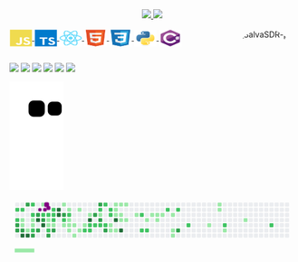 <div align="center">
  <a href="https://github.com/salvasdr">
  <img height="180em" src="https://github-readme-stats.vercel.app/api?username=salvasdr&show_icons=true&theme=dracula&include_all_commits=true&count_private=true"/>
  <img height="180em" src="https://github-readme-stats.vercel.app/api/top-langs/?username=salvasdr&layout=compact&langs_count=7&theme=dracula"/>
</div>
<div style="display: inline_block"><br>
  <img align="center" alt="SalvaSDR-Js" height="30" width="40" src="https://raw.githubusercontent.com/devicons/devicon/master/icons/javascript/javascript-plain.svg">
  <img align="center" alt="SalvaSDR-Ts" height="30" width="40" src="https://raw.githubusercontent.com/devicons/devicon/master/icons/typescript/typescript-plain.svg">
  <img align="center" alt="SalvaSDR-React" height="30" width="40" src="https://raw.githubusercontent.com/devicons/devicon/master/icons/react/react-original.svg">
  <img align="center" alt="SalvaSDR-HTML" height="30" width="40" src="https://raw.githubusercontent.com/devicons/devicon/master/icons/html5/html5-original.svg">
  <img align="center" alt="SalvaSDR-CSS" height="30" width="40" src="https://raw.githubusercontent.com/devicons/devicon/master/icons/css3/css3-original.svg">
  <img align="center" alt="SalvaSDR-Python" height="30" width="40" src="https://raw.githubusercontent.com/devicons/devicon/master/icons/python/python-original.svg">
  <img align="center" alt="SalvaSDR-Csharp" height="30" width="40" src="https://raw.githubusercontent.com/devicons/devicon/master/icons/csharp/csharp-original.svg">
  <img align="right" alt="SalvaSDR-pic" height="150" style="border-radius:50px;" src="https://cdn.discordapp.com/avatars/208584893054189571/4c2cbc3c41b069d21aaf24239a11df6a.webp">
</div>
  
  ##
 
<div> 
  <a href="https://www.youtube.com/channel/UC-EenL5dbC9ig2CT2FI-n5g" target="_blank"><img src="https://img.shields.io/badge/YouTube-FF0000?style=for-the-badge&logo=youtube&logoColor=white" target="_blank"></a>
  <a href="https://instagram.com/salvasdr" target="_blank"><img src="https://img.shields.io/badge/-Instagram-%23E4405F?style=for-the-badge&logo=instagram&logoColor=white" target="_blank"></a>
 	<a href="https://www.twitch.tv/salvasdr" target="_blank"><img src="https://img.shields.io/badge/Twitch-9146FF?style=for-the-badge&logo=twitch&logoColor=white" target="_blank"></a>
 <a href="https://discord.gg/wagxzStdcR" target="_blank"><img src="https://img.shields.io/badge/Discord-7289DA?style=for-the-badge&logo=discord&logoColor=white" target="_blank"></a> 
  <a href = "mailto:salvasdr98@gmail.com"><img src="https://img.shields.io/badge/-Gmail-%23333?style=for-the-badge&logo=gmail&logoColor=white" target="_blank"></a>
  <a href="https://www.linkedin.com/" target="_blank"><img src="https://img.shields.io/badge/-LinkedIn-%230077B5?style=for-the-badge&logo=linkedin&logoColor=white" target="_blank"></a> 
 
  ![Snake animation](https://github.com/rafaballerini/rafaballerini/blob/output/github-contribution-grid-snake.svg)
  <svg viewBox="-16 -32 880 192" width="880" height="192" xmlns="http://www.w3.org/2000/svg"><desc>Generated with https://github.com/Platane/snk</desc><style>@keyframes c0{58.08%{fill:var(--c2)}58.1%,to{fill:var(--ce)}}@keyframes c1{.96%{fill:var(--c1)}.98%,to{fill:var(--ce)}}@keyframes c2{58.47%{fill:var(--c2)}58.49%,to{fill:var(--ce)}}@keyframes c3{85.57%{fill:var(--c3)}85.59%,to{fill:var(--ce)}}@keyframes c4{85.76%{fill:var(--c3)}85.78%,to{fill:var(--ce)}}@keyframes c5{57.88%{fill:var(--c2)}57.9%,to{fill:var(--ce)}}@keyframes c6{1.16%{fill:var(--c1)}1.18%,to{fill:var(--ce)}}@keyframes c7{33.71%{fill:var(--c1)}33.73%,to{fill:var(--ce)}}@keyframes c8{33.52%{fill:var(--c1)}33.54%,to{fill:var(--ce)}}@keyframes c9{85.95%{fill:var(--c3)}85.97%,to{fill:var(--ce)}}@keyframes ca{97.46%{fill:var(--c4)}97.48%,to{fill:var(--ce)}}@keyframes cb{84.4%{fill:var(--c3)}84.42%,to{fill:var(--ce)}}@keyframes cc{1.55%{fill:var(--c1)}1.57%,to{fill:var(--ce)}}@keyframes cd{1.35%{fill:var(--c1)}1.37%,to{fill:var(--ce)}}@keyframes ce{42.87%{fill:var(--c1)}42.89%,to{fill:var(--ce)}}@keyframes cf{97.26%{fill:var(--c4)}97.28%,to{fill:var(--ce)}}@keyframes cg{56.91%{fill:var(--c2)}56.93%,to{fill:var(--ce)}}@keyframes ch{1.74%{fill:var(--c1)}1.76%,to{fill:var(--ce)}}@keyframes ci{57.3%{fill:var(--c2)}57.32%,to{fill:var(--ce)}}@keyframes cj{32.93%{fill:var(--c1)}32.95%,to{fill:var(--ce)}}@keyframes ck{33.13%{fill:var(--c1)}33.15%,to{fill:var(--ce)}}@keyframes cl{43.07%{fill:var(--c2)}43.09%,to{fill:var(--ce)}}@keyframes cm{86.93%{fill:var(--c3)}86.95%,to{fill:var(--ce)}}@keyframes cn{1.94%{fill:var(--c1)}1.96%,to{fill:var(--ce)}}@keyframes co{83.62%{fill:var(--c3)}83.64%,to{fill:var(--ce)}}@keyframes cp{89.27%{fill:var(--c4)}89.29%,to{fill:var(--ce)}}@keyframes cq{86.54%{fill:var(--c3)}86.56%,to{fill:var(--ce)}}@keyframes cr{2.72%{fill:var(--c1)}2.74%,to{fill:var(--ce)}}@keyframes cs{2.13%{fill:var(--c1)}2.15%,to{fill:var(--ce)}}@keyframes ct{56.13%{fill:var(--c2)}56.15%,to{fill:var(--ce)}}@keyframes cu{83.23%{fill:var(--c3)}83.25%,to{fill:var(--ce)}}@keyframes cv{88.88%{fill:var(--c4)}88.9%,to{fill:var(--ce)}}@keyframes cw{2.33%{fill:var(--c1)}2.35%,to{fill:var(--ce)}}@keyframes cx{55.94%{fill:var(--c2)}55.96%,to{fill:var(--ce)}}@keyframes cy{38.2%{fill:var(--c1)}38.22%,to{fill:var(--ce)}}@keyframes cz{38%{fill:var(--c1)}38.02%,to{fill:var(--ce)}}@keyframes c10{60.81%{fill:var(--c2)}60.83%,to{fill:var(--ce)}}@keyframes c11{88.29%{fill:var(--c3)}88.31%,to{fill:var(--ce)}}@keyframes c12{55.55%{fill:var(--c2)}55.57%,to{fill:var(--ce)}}@keyframes c13{55.35%{fill:var(--c2)}55.37%,to{fill:var(--ce)}}@keyframes c14{38.39%{fill:var(--c2)}38.41%,to{fill:var(--ce)}}@keyframes c15{37.81%{fill:var(--c1)}37.83%,to{fill:var(--ce)}}@keyframes c16{87.9%{fill:var(--c3)}87.92%,to{fill:var(--ce)}}@keyframes c17{90.44%{fill:var(--c4)}90.46%,to{fill:var(--ce)}}@keyframes c18{90.24%{fill:var(--c4)}90.26%,to{fill:var(--ce)}}@keyframes c19{3.89%{fill:var(--c1)}3.91%,to{fill:var(--ce)}}@keyframes c1a{82.25%{fill:var(--c3)}82.27%,to{fill:var(--ce)}}@keyframes c1b{54.77%{fill:var(--c2)}54.79%,to{fill:var(--ce)}}@keyframes c1c{8.18%{fill:var(--c1)}8.2%,to{fill:var(--ce)}}@keyframes c1d{4.28%{fill:var(--c1)}4.3%,to{fill:var(--ce)}}@keyframes c1e{54.38%{fill:var(--c2)}54.4%,to{fill:var(--ce)}}@keyframes c1f{6.62%{fill:var(--c1)}6.64%,to{fill:var(--ce)}}@keyframes c1g{6.42%{fill:var(--c1)}6.44%,to{fill:var(--ce)}}@keyframes c1h{7.79%{fill:var(--c1)}7.81%,to{fill:var(--ce)}}@keyframes c1i{6.23%{fill:var(--c1)}6.25%,to{fill:var(--ce)}}@keyframes c1j{8.96%{fill:var(--c1)}8.98%,to{fill:var(--ce)}}@keyframes c1k{4.67%{fill:var(--c1)}4.69%,to{fill:var(--ce)}}@keyframes c1l{7.4%{fill:var(--c1)}7.42%,to{fill:var(--ce)}}@keyframes c1m{5.84%{fill:var(--c1)}5.86%,to{fill:var(--ce)}}@keyframes c1n{53.21%{fill:var(--c2)}53.23%,to{fill:var(--ce)}}@keyframes c1o{5.25%{fill:var(--c1)}5.27%,to{fill:var(--ce)}}@keyframes c1p{92%{fill:var(--c4)}92.02%,to{fill:var(--ce)}}@keyframes c1q{52.82%{fill:var(--c2)}52.84%,to{fill:var(--ce)}}@keyframes c1r{53.01%{fill:var(--c2)}53.03%,to{fill:var(--ce)}}@keyframes c1s{79.91%{fill:var(--c3)}79.93%,to{fill:var(--ce)}}@keyframes c1t{52.62%{fill:var(--c2)}52.64%,to{fill:var(--ce)}}@keyframes c1u{80.5%{fill:var(--c3)}80.52%,to{fill:var(--ce)}}@keyframes c1v{49.89%{fill:var(--c2)}49.91%,to{fill:var(--ce)}}@keyframes c1w{49.7%{fill:var(--c1)}49.72%,to{fill:var(--ce)}}@keyframes c1x{79.52%{fill:var(--c3)}79.54%,to{fill:var(--ce)}}@keyframes c1y{52.43%{fill:var(--c2)}52.45%,to{fill:var(--ce)}}@keyframes c1z{51.06%{fill:var(--c2)}51.08%,to{fill:var(--ce)}}@keyframes c20{52.23%{fill:var(--c2)}52.25%,to{fill:var(--ce)}}@keyframes c21{78.94%{fill:var(--c3)}78.96%,to{fill:var(--ce)}}@keyframes c22{50.28%{fill:var(--c2)}50.3%,to{fill:var(--ce)}}@keyframes c23{50.48%{fill:var(--c2)}50.5%,to{fill:var(--ce)}}@keyframes c24{11.1%{fill:var(--c1)}11.12%,to{fill:var(--ce)}}@keyframes c25{10.52%{fill:var(--c1)}10.54%,to{fill:var(--ce)}}@keyframes c26{13.25%{fill:var(--c1)}13.27%,to{fill:var(--ce)}}@keyframes c27{13.05%{fill:var(--c1)}13.07%,to{fill:var(--ce)}}@keyframes c28{12.86%{fill:var(--c1)}12.88%,to{fill:var(--ce)}}@keyframes c29{92.97%{fill:var(--c4)}92.99%,to{fill:var(--ce)}}@keyframes c2a{10.71%{fill:var(--c1)}10.73%,to{fill:var(--ce)}}@keyframes c2b{13.44%{fill:var(--c1)}13.46%,to{fill:var(--ce)}}@keyframes c2c{12.66%{fill:var(--c1)}12.68%,to{fill:var(--ce)}}@keyframes c2d{12.08%{fill:var(--c1)}12.1%,to{fill:var(--ce)}}@keyframes c2e{93.56%{fill:var(--c4)}93.58%,to{fill:var(--ce)}}@keyframes c2f{13.64%{fill:var(--c1)}13.66%,to{fill:var(--ce)}}@keyframes c2g{12.27%{fill:var(--c1)}12.29%,to{fill:var(--ce)}}@keyframes c2h{14.41%{fill:var(--c1)}14.43%,to{fill:var(--ce)}}@keyframes c2i{66.46%{fill:var(--c2)}66.48%,to{fill:var(--ce)}}@keyframes c2j{65.49%{fill:var(--c2)}65.51%,to{fill:var(--ce)}}@keyframes c2k{15%{fill:var(--c1)}15.02%,to{fill:var(--ce)}}@keyframes c2l{65.68%{fill:var(--c2)}65.7%,to{fill:var(--ce)}}@keyframes c2m{18.51%{fill:var(--c1)}18.53%,to{fill:var(--ce)}}@keyframes c2n{15.58%{fill:var(--c1)}15.6%,to{fill:var(--ce)}}@keyframes c2o{15.39%{fill:var(--c1)}15.41%,to{fill:var(--ce)}}@keyframes c2p{15.78%{fill:var(--c1)}15.8%,to{fill:var(--ce)}}@keyframes c2q{67.63%{fill:var(--c2)}67.65%,to{fill:var(--ce)}}@keyframes c2r{16.17%{fill:var(--c1)}16.19%,to{fill:var(--ce)}}@keyframes c2s{16.75%{fill:var(--c1)}16.77%,to{fill:var(--ce)}}@keyframes c2t{16.95%{fill:var(--c1)}16.97%,to{fill:var(--ce)}}@keyframes c2u{68.02%{fill:var(--c2)}68.04%,to{fill:var(--ce)}}@keyframes c2v{75.82%{fill:var(--c3)}75.84%,to{fill:var(--ce)}}@keyframes c2w{69%{fill:var(--c2)}69.02%,to{fill:var(--ce)}}@keyframes c2x{21.04%{fill:var(--c1)}21.06%,to{fill:var(--ce)}}@keyframes c2y{24.55%{fill:var(--c1)}24.57%,to{fill:var(--ce)}}@keyframes c2z{24.36%{fill:var(--c1)}24.38%,to{fill:var(--ce)}}@keyframes c30{70.36%{fill:var(--c2)}70.38%,to{fill:var(--ce)}}@keyframes c31{21.82%{fill:var(--c1)}21.84%,to{fill:var(--ce)}}@keyframes c32{22.99%{fill:var(--c1)}23.01%,to{fill:var(--ce)}}@keyframes c33{72.11%{fill:var(--c2)}72.13%,to{fill:var(--ce)}}@keyframes u0{.96%{transform:scale(0,1)}.98%,1.16%{transform:scale(.02,1)}1.18%,1.35%{transform:scale(.04,1)}1.37%,1.55%{transform:scale(.06,1)}1.57%,1.74%{transform:scale(.08,1)}1.76%,1.94%{transform:scale(.09,1)}1.96%,2.13%{transform:scale(.11,1)}2.15%,2.33%{transform:scale(.13,1)}2.35%,2.72%{transform:scale(.15,1)}2.74%,3.89%{transform:scale(.17,1)}3.91%,4.28%{transform:scale(.19,1)}4.3%,4.67%{transform:scale(.21,1)}4.69%,5.25%{transform:scale(.23,1)}5.27%,5.84%{transform:scale(.25,1)}5.86%,6.23%{transform:scale(.26,1)}6.25%,6.42%{transform:scale(.28,1)}6.44%,6.62%{transform:scale(.3,1)}6.64%,7.4%{transform:scale(.32,1)}7.42%,7.79%{transform:scale(.34,1)}7.81%,8.18%{transform:scale(.36,1)}8.2%,8.96%{transform:scale(.38,1)}10.52%,8.98%{transform:scale(.4,1)}10.54%,10.71%{transform:scale(.42,1)}10.73%,11.1%{transform:scale(.43,1)}11.12%,12.08%{transform:scale(.45,1)}12.1%,12.27%{transform:scale(.47,1)}12.29%,12.66%{transform:scale(.49,1)}12.68%,12.86%{transform:scale(.51,1)}12.88%,13.05%{transform:scale(.53,1)}13.07%,13.25%{transform:scale(.55,1)}13.27%,13.44%{transform:scale(.57,1)}13.46%,13.64%{transform:scale(.58,1)}13.66%,14.41%{transform:scale(.6,1)}14.43%,15%{transform:scale(.62,1)}15.02%,15.39%{transform:scale(.64,1)}15.41%,15.58%{transform:scale(.66,1)}15.6%,15.78%{transform:scale(.68,1)}15.8%,16.17%{transform:scale(.7,1)}16.19%,16.75%{transform:scale(.72,1)}16.77%,16.95%{transform:scale(.74,1)}16.97%,18.51%{transform:scale(.75,1)}18.53%,21.04%{transform:scale(.77,1)}21.06%,21.82%{transform:scale(.79,1)}21.84%,22.99%{transform:scale(.81,1)}23.01%,24.36%{transform:scale(.83,1)}24.38%,24.55%{transform:scale(.85,1)}24.57%,32.93%{transform:scale(.87,1)}32.95%,33.13%{transform:scale(.89,1)}33.15%,33.52%{transform:scale(.91,1)}33.54%,33.71%{transform:scale(.92,1)}33.73%,37.81%{transform:scale(.94,1)}37.83%,38%{transform:scale(.96,1)}38.02%,38.2%{transform:scale(.98,1)}38.22%,to{transform:scale(1,1)}}@keyframes u1{38.39%{transform:scale(0,1)}38.41%,to{transform:scale(1,1)}}@keyframes u2{42.87%{transform:scale(0,1)}42.89%,to{transform:scale(1,1)}}@keyframes u3{43.07%{transform:scale(0,1)}43.09%,to{transform:scale(1,1)}}@keyframes u4{49.7%{transform:scale(0,1)}49.72%,to{transform:scale(1,1)}}@keyframes u5{49.89%{transform:scale(0,1)}49.91%,50.28%{transform:scale(.03,1)}50.3%,50.48%{transform:scale(.07,1)}50.5%,51.06%{transform:scale(.1,1)}51.08%,52.23%{transform:scale(.13,1)}52.25%,52.43%{transform:scale(.17,1)}52.45%,52.62%{transform:scale(.2,1)}52.64%,52.82%{transform:scale(.23,1)}52.84%,53.01%{transform:scale(.27,1)}53.03%,53.21%{transform:scale(.3,1)}53.23%,54.38%{transform:scale(.33,1)}54.4%,54.77%{transform:scale(.37,1)}54.79%,55.35%{transform:scale(.4,1)}55.37%,55.55%{transform:scale(.43,1)}55.57%,55.94%{transform:scale(.47,1)}55.96%,56.13%{transform:scale(.5,1)}56.15%,56.91%{transform:scale(.53,1)}56.93%,57.3%{transform:scale(.57,1)}57.32%,57.88%{transform:scale(.6,1)}57.9%,58.08%{transform:scale(.63,1)}58.1%,58.47%{transform:scale(.67,1)}58.49%,60.81%{transform:scale(.7,1)}60.83%,65.49%{transform:scale(.73,1)}65.51%,65.68%{transform:scale(.77,1)}65.7%,66.46%{transform:scale(.8,1)}66.48%,67.63%{transform:scale(.83,1)}67.65%,68.02%{transform:scale(.87,1)}68.04%,69%{transform:scale(.9,1)}69.02%,70.36%{transform:scale(.93,1)}70.38%,72.11%{transform:scale(.97,1)}72.13%,to{transform:scale(1,1)}}@keyframes u6{75.82%{transform:scale(0,1)}75.84%,78.94%{transform:scale(.06,1)}78.96%,79.52%{transform:scale(.13,1)}79.54%,79.91%{transform:scale(.19,1)}79.93%,80.5%{transform:scale(.25,1)}80.52%,82.25%{transform:scale(.31,1)}82.27%,83.23%{transform:scale(.38,1)}83.25%,83.62%{transform:scale(.44,1)}83.64%,84.4%{transform:scale(.5,1)}84.42%,85.57%{transform:scale(.56,1)}85.59%,85.76%{transform:scale(.63,1)}85.78%,85.95%{transform:scale(.69,1)}85.97%,86.54%{transform:scale(.75,1)}86.56%,86.93%{transform:scale(.81,1)}86.95%,87.9%{transform:scale(.88,1)}87.92%,88.29%{transform:scale(.94,1)}88.31%,to{transform:scale(1,1)}}@keyframes u7{88.88%{transform:scale(0,1)}88.9%,89.27%{transform:scale(.11,1)}89.29%,90.24%{transform:scale(.22,1)}90.26%,90.44%{transform:scale(.33,1)}90.46%,92%{transform:scale(.44,1)}92.02%,92.97%{transform:scale(.56,1)}92.99%,93.56%{transform:scale(.67,1)}93.58%,97.26%{transform:scale(.78,1)}97.28%,97.46%{transform:scale(.89,1)}97.48%,to{transform:scale(1,1)}}@keyframes s0{0%,99.81%{transform:translate(0,-16px)}.19%{transform:translate(-16px,-16px)}.78%,34.31%{transform:translate(-16px,32px)}1.36%,57.5%{transform:translate(32px,32px)}1.56%,32.36%,42.11%,44.05%,57.7%{transform:translate(32px,16px)}2.34%,41.33%,55.75%,60.04%{transform:translate(96px,16px)}2.53%,41.13%{transform:translate(96px,0)}2.73%,56.53%{transform:translate(80px,0)}2.92%{transform:translate(80px,-16px)}3.7%{transform:translate(144px,-16px)}3.9%,81.87%{transform:translate(144px,0)}4.09%,40.35%{transform:translate(160px,0)}4.29%,40.16%{transform:translate(160px,16px)}5.07%,91.62%{transform:translate(224px,16px)}5.26%{transform:translate(224px,32px)}5.46%,53.8%{transform:translate(208px,32px)}5.85%{transform:translate(208px,64px)}6.43%,7.99%{transform:translate(160px,64px)}54.58%,6.63%{transform:translate(160px,48px)}7.02%{transform:translate(192px,48px)}7.41%{transform:translate(192px,80px)}7.8%{transform:translate(160px,80px)}8.19%{transform:translate(144px,64px)}8.38%{transform:translate(144px,80px)}8.77%{transform:translate(176px,80px)}8.97%{transform:translate(176px,96px)}10.33%,48.54%{transform:translate(288px,96px)}10.53%,11.31%{transform:translate(288px,80px)}10.72%,11.5%{transform:translate(304px,80px)}10.92%,11.7%{transform:translate(304px,64px)}11.11%{transform:translate(288px,64px)}11.89%{transform:translate(320px,64px)}12.09%,93.18%{transform:translate(320px,48px)}12.28%{transform:translate(336px,48px)}12.48%{transform:translate(336px,32px)}12.87%{transform:translate(304px,32px)}13.26%{transform:translate(304px,0)}14.04%{transform:translate(368px,0)}14.62%{transform:translate(368px,48px)}15.4%{transform:translate(432px,48px)}15.59%{transform:translate(432px,32px)}16.18%{transform:translate(480px,32px)}16.96%{transform:translate(480px,96px)}17.15%{transform:translate(464px,96px)}17.93%{transform:translate(464px,32px)}18.52%{transform:translate(416px,32px)}18.71%{transform:translate(416px,48px)}20.86%{transform:translate(592px,48px)}21.05%{transform:translate(592px,64px)}21.44%{transform:translate(624px,64px)}21.64%{transform:translate(624px,80px)}22.61%{transform:translate(704px,80px)}23.39%{transform:translate(704px,16px)}24.37%{transform:translate(624px,16px)}24.76%{transform:translate(624px,-16px)}31.58%{transform:translate(64px,-16px)}31.97%,44.44%{transform:translate(64px,16px)}32.75%{transform:translate(32px,48px)}32.94%,59.06%{transform:translate(48px,48px)}33.14%,43.27%{transform:translate(48px,64px)}33.53%{transform:translate(16px,64px)}33.92%,98.25%{transform:translate(16px,32px)}35.28%{transform:translate(-16px,112px)}36.84%{transform:translate(112px,112px)}37.04%,88.11%{transform:translate(112px,96px)}37.23%{transform:translate(128px,96px)}37.62%{transform:translate(128px,64px)}38.01%,88.69%{transform:translate(96px,64px)}38.21%{transform:translate(96px,48px)}38.4%,55.17%{transform:translate(112px,48px)}38.6%{transform:translate(112px,64px)}39.38%,46.78%{transform:translate(176px,64px)}39.96%{transform:translate(176px,16px)}42.88%,97.08%{transform:translate(32px,80px)}43.08%,87.13%{transform:translate(48px,80px)}43.47%{transform:translate(32px,64px)}44.64%,84.02%{transform:translate(64px,0)}46%{transform:translate(176px,0)}46.98%{transform:translate(192px,64px)}47.37%{transform:translate(192px,96px)}49.12%{transform:translate(288px,48px)}49.32%{transform:translate(272px,48px)}49.51%,50.68%{transform:translate(272px,32px)}49.71%,79.73%{transform:translate(256px,32px)}49.9%,80.31%{transform:translate(256px,16px)}50.29%,51.46%{transform:translate(288px,16px)}50.49%{transform:translate(288px,32px)}51.07%{transform:translate(272px,0)}51.27%{transform:translate(288px,0)}51.66%{transform:translate(272px,16px)}52.24%,78.75%{transform:translate(272px,64px)}52.83%{transform:translate(224px,64px)}53.02%{transform:translate(224px,80px)}53.22%{transform:translate(208px,80px)}54.39%{transform:translate(160px,32px)}55.56%{transform:translate(112px,16px)}55.95%{transform:translate(96px,32px)}56.14%,83.43%{transform:translate(80px,32px)}56.92%{transform:translate(48px,0)}57.31%,98.64%{transform:translate(48px,32px)}58.09%{transform:translate(0,16px)}58.48%{transform:translate(0,48px)}59.45%{transform:translate(48px,16px)}60.82%{transform:translate(96px,80px)}61.01%{transform:translate(80px,80px)}61.4%{transform:translate(80px,112px)}65.11%{transform:translate(384px,112px)}65.5%{transform:translate(384px,80px)}65.69%{transform:translate(400px,80px)}66.28%{transform:translate(400px,32px)}66.47%{transform:translate(384px,32px)}66.67%{transform:translate(384px,16px)}68.42%{transform:translate(528px,16px)}69.01%{transform:translate(528px,64px)}72.12%{transform:translate(784px,64px)}72.32%{transform:translate(784px,80px)}75.83%{transform:translate(496px,80px)}76.02%{transform:translate(496px,64px)}78.95%{transform:translate(272px,80px)}79.14%{transform:translate(256px,80px)}79.92%{transform:translate(240px,32px)}80.12%{transform:translate(240px,16px)}80.51%{transform:translate(256px,0)}82.46%{transform:translate(144px,48px)}83.24%,89.08%{transform:translate(80px,48px)}83.63%,89.47%{transform:translate(64px,32px)}84.8%{transform:translate(0,0)}85.77%{transform:translate(0,80px)}86.55%{transform:translate(64px,80px)}86.74%{transform:translate(64px,96px)}86.94%{transform:translate(48px,96px)}87.91%{transform:translate(112px,80px)}88.3%{transform:translate(96px,96px)}88.89%{transform:translate(80px,64px)}89.28%{transform:translate(64px,48px)}90.25%{transform:translate(128px,32px)}90.45%{transform:translate(128px,16px)}92.01%{transform:translate(224px,48px)}93.57%{transform:translate(320px,80px)}97.27%{transform:translate(32px,96px)}97.47%{transform:translate(16px,96px)}99.22%{transform:translate(48px,-16px)}}@keyframes s1{0%,99.81%{transform:translate(16px,-16px)}.39%{transform:translate(-16px,-16px)}.97%,34.5%{transform:translate(-16px,32px)}1.56%,57.7%{transform:translate(32px,32px)}1.75%,32.55%,42.3%,44.25%,57.89%{transform:translate(32px,16px)}2.53%,41.52%,55.95%,60.23%{transform:translate(96px,16px)}2.73%,41.33%{transform:translate(96px,0)}2.92%,56.73%{transform:translate(80px,0)}3.12%{transform:translate(80px,-16px)}3.9%{transform:translate(144px,-16px)}4.09%,82.07%{transform:translate(144px,0)}4.29%,40.55%{transform:translate(160px,0)}4.48%,40.35%{transform:translate(160px,16px)}5.26%,91.81%{transform:translate(224px,16px)}5.46%{transform:translate(224px,32px)}5.65%,54%{transform:translate(208px,32px)}6.04%{transform:translate(208px,64px)}6.63%,8.19%{transform:translate(160px,64px)}54.78%,6.82%{transform:translate(160px,48px)}7.21%{transform:translate(192px,48px)}7.6%{transform:translate(192px,80px)}7.99%{transform:translate(160px,80px)}8.38%{transform:translate(144px,64px)}8.58%{transform:translate(144px,80px)}8.97%{transform:translate(176px,80px)}9.16%{transform:translate(176px,96px)}10.53%,48.73%{transform:translate(288px,96px)}10.72%,11.5%{transform:translate(288px,80px)}10.92%,11.7%{transform:translate(304px,80px)}11.11%,11.89%{transform:translate(304px,64px)}11.31%{transform:translate(288px,64px)}12.09%{transform:translate(320px,64px)}12.28%,93.37%{transform:translate(320px,48px)}12.48%{transform:translate(336px,48px)}12.67%{transform:translate(336px,32px)}13.06%{transform:translate(304px,32px)}13.45%{transform:translate(304px,0)}14.23%{transform:translate(368px,0)}14.81%{transform:translate(368px,48px)}15.59%{transform:translate(432px,48px)}15.79%{transform:translate(432px,32px)}16.37%{transform:translate(480px,32px)}17.15%{transform:translate(480px,96px)}17.35%{transform:translate(464px,96px)}18.13%{transform:translate(464px,32px)}18.71%{transform:translate(416px,32px)}18.91%{transform:translate(416px,48px)}21.05%{transform:translate(592px,48px)}21.25%{transform:translate(592px,64px)}21.64%{transform:translate(624px,64px)}21.83%{transform:translate(624px,80px)}22.81%{transform:translate(704px,80px)}23.59%{transform:translate(704px,16px)}24.56%{transform:translate(624px,16px)}24.95%{transform:translate(624px,-16px)}31.77%{transform:translate(64px,-16px)}32.16%,44.64%{transform:translate(64px,16px)}32.94%{transform:translate(32px,48px)}33.14%,59.26%{transform:translate(48px,48px)}33.33%,43.47%{transform:translate(48px,64px)}33.72%{transform:translate(16px,64px)}34.11%,98.44%{transform:translate(16px,32px)}35.48%{transform:translate(-16px,112px)}37.04%{transform:translate(112px,112px)}37.23%,88.3%{transform:translate(112px,96px)}37.43%{transform:translate(128px,96px)}37.82%{transform:translate(128px,64px)}38.21%,88.89%{transform:translate(96px,64px)}38.4%{transform:translate(96px,48px)}38.6%,55.36%{transform:translate(112px,48px)}38.79%{transform:translate(112px,64px)}39.57%,46.98%{transform:translate(176px,64px)}40.16%{transform:translate(176px,16px)}43.08%,97.27%{transform:translate(32px,80px)}43.27%,87.33%{transform:translate(48px,80px)}43.66%{transform:translate(32px,64px)}44.83%,84.21%{transform:translate(64px,0)}46.2%{transform:translate(176px,0)}47.17%{transform:translate(192px,64px)}47.56%{transform:translate(192px,96px)}49.32%{transform:translate(288px,48px)}49.51%{transform:translate(272px,48px)}49.71%,50.88%{transform:translate(272px,32px)}49.9%,79.92%{transform:translate(256px,32px)}50.1%,80.51%{transform:translate(256px,16px)}50.49%,51.66%{transform:translate(288px,16px)}50.68%{transform:translate(288px,32px)}51.27%{transform:translate(272px,0)}51.46%{transform:translate(288px,0)}51.85%{transform:translate(272px,16px)}52.44%,78.95%{transform:translate(272px,64px)}53.02%{transform:translate(224px,64px)}53.22%{transform:translate(224px,80px)}53.41%{transform:translate(208px,80px)}54.58%{transform:translate(160px,32px)}55.75%{transform:translate(112px,16px)}56.14%{transform:translate(96px,32px)}56.34%,83.63%{transform:translate(80px,32px)}57.12%{transform:translate(48px,0)}57.5%,98.83%{transform:translate(48px,32px)}58.28%{transform:translate(0,16px)}58.67%{transform:translate(0,48px)}59.65%{transform:translate(48px,16px)}61.01%{transform:translate(96px,80px)}61.21%{transform:translate(80px,80px)}61.6%{transform:translate(80px,112px)}65.3%{transform:translate(384px,112px)}65.69%{transform:translate(384px,80px)}65.89%{transform:translate(400px,80px)}66.47%{transform:translate(400px,32px)}66.67%{transform:translate(384px,32px)}66.86%{transform:translate(384px,16px)}68.62%{transform:translate(528px,16px)}69.2%{transform:translate(528px,64px)}72.32%{transform:translate(784px,64px)}72.51%{transform:translate(784px,80px)}76.02%{transform:translate(496px,80px)}76.22%{transform:translate(496px,64px)}79.14%{transform:translate(272px,80px)}79.34%{transform:translate(256px,80px)}80.12%{transform:translate(240px,32px)}80.31%{transform:translate(240px,16px)}80.7%{transform:translate(256px,0)}82.65%{transform:translate(144px,48px)}83.43%,89.28%{transform:translate(80px,48px)}83.82%,89.67%{transform:translate(64px,32px)}84.99%{transform:translate(0,0)}85.96%{transform:translate(0,80px)}86.74%{transform:translate(64px,80px)}86.94%{transform:translate(64px,96px)}87.13%{transform:translate(48px,96px)}88.11%{transform:translate(112px,80px)}88.5%{transform:translate(96px,96px)}89.08%{transform:translate(80px,64px)}89.47%{transform:translate(64px,48px)}90.45%{transform:translate(128px,32px)}90.64%{transform:translate(128px,16px)}92.2%{transform:translate(224px,48px)}93.76%{transform:translate(320px,80px)}97.47%{transform:translate(32px,96px)}97.66%{transform:translate(16px,96px)}99.42%{transform:translate(48px,-16px)}}@keyframes s2{0%,99.81%{transform:translate(32px,-16px)}.58%{transform:translate(-16px,-16px)}1.17%,34.7%{transform:translate(-16px,32px)}1.75%,57.89%{transform:translate(32px,32px)}1.95%,32.75%,42.5%,44.44%,58.09%{transform:translate(32px,16px)}2.73%,41.72%,56.14%,60.43%{transform:translate(96px,16px)}2.92%,41.52%{transform:translate(96px,0)}3.12%,56.92%{transform:translate(80px,0)}3.31%{transform:translate(80px,-16px)}4.09%{transform:translate(144px,-16px)}4.29%,82.26%{transform:translate(144px,0)}4.48%,40.74%{transform:translate(160px,0)}4.68%,40.55%{transform:translate(160px,16px)}5.46%,92.01%{transform:translate(224px,16px)}5.65%{transform:translate(224px,32px)}5.85%,54.19%{transform:translate(208px,32px)}6.24%{transform:translate(208px,64px)}6.82%,8.38%{transform:translate(160px,64px)}54.97%,7.02%{transform:translate(160px,48px)}7.41%{transform:translate(192px,48px)}7.8%{transform:translate(192px,80px)}8.19%{transform:translate(160px,80px)}8.58%{transform:translate(144px,64px)}8.77%{transform:translate(144px,80px)}9.16%{transform:translate(176px,80px)}9.36%{transform:translate(176px,96px)}10.72%,48.93%{transform:translate(288px,96px)}10.92%,11.7%{transform:translate(288px,80px)}11.11%,11.89%{transform:translate(304px,80px)}11.31%,12.09%{transform:translate(304px,64px)}11.5%{transform:translate(288px,64px)}12.28%{transform:translate(320px,64px)}12.48%,93.57%{transform:translate(320px,48px)}12.67%{transform:translate(336px,48px)}12.87%{transform:translate(336px,32px)}13.26%{transform:translate(304px,32px)}13.65%{transform:translate(304px,0)}14.42%{transform:translate(368px,0)}15.01%{transform:translate(368px,48px)}15.79%{transform:translate(432px,48px)}15.98%{transform:translate(432px,32px)}16.57%{transform:translate(480px,32px)}17.35%{transform:translate(480px,96px)}17.54%{transform:translate(464px,96px)}18.32%{transform:translate(464px,32px)}18.91%{transform:translate(416px,32px)}19.1%{transform:translate(416px,48px)}21.25%{transform:translate(592px,48px)}21.44%{transform:translate(592px,64px)}21.83%{transform:translate(624px,64px)}22.03%{transform:translate(624px,80px)}23%{transform:translate(704px,80px)}23.78%{transform:translate(704px,16px)}24.76%{transform:translate(624px,16px)}25.15%{transform:translate(624px,-16px)}31.97%{transform:translate(64px,-16px)}32.36%,44.83%{transform:translate(64px,16px)}33.14%{transform:translate(32px,48px)}33.33%,59.45%{transform:translate(48px,48px)}33.53%,43.66%{transform:translate(48px,64px)}33.92%{transform:translate(16px,64px)}34.31%,98.64%{transform:translate(16px,32px)}35.67%{transform:translate(-16px,112px)}37.23%{transform:translate(112px,112px)}37.43%,88.5%{transform:translate(112px,96px)}37.62%{transform:translate(128px,96px)}38.01%{transform:translate(128px,64px)}38.4%,89.08%{transform:translate(96px,64px)}38.6%{transform:translate(96px,48px)}38.79%,55.56%{transform:translate(112px,48px)}38.99%{transform:translate(112px,64px)}39.77%,47.17%{transform:translate(176px,64px)}40.35%{transform:translate(176px,16px)}43.27%,97.47%{transform:translate(32px,80px)}43.47%,87.52%{transform:translate(48px,80px)}43.86%{transform:translate(32px,64px)}45.03%,84.41%{transform:translate(64px,0)}46.39%{transform:translate(176px,0)}47.37%{transform:translate(192px,64px)}47.76%{transform:translate(192px,96px)}49.51%{transform:translate(288px,48px)}49.71%{transform:translate(272px,48px)}49.9%,51.07%{transform:translate(272px,32px)}50.1%,80.12%{transform:translate(256px,32px)}50.29%,80.7%{transform:translate(256px,16px)}50.68%,51.85%{transform:translate(288px,16px)}50.88%{transform:translate(288px,32px)}51.46%{transform:translate(272px,0)}51.66%{transform:translate(288px,0)}52.05%{transform:translate(272px,16px)}52.63%,79.14%{transform:translate(272px,64px)}53.22%{transform:translate(224px,64px)}53.41%{transform:translate(224px,80px)}53.61%{transform:translate(208px,80px)}54.78%{transform:translate(160px,32px)}55.95%{transform:translate(112px,16px)}56.34%{transform:translate(96px,32px)}56.53%,83.82%{transform:translate(80px,32px)}57.31%{transform:translate(48px,0)}57.7%,99.03%{transform:translate(48px,32px)}58.48%{transform:translate(0,16px)}58.87%{transform:translate(0,48px)}59.84%{transform:translate(48px,16px)}61.21%{transform:translate(96px,80px)}61.4%{transform:translate(80px,80px)}61.79%{transform:translate(80px,112px)}65.5%{transform:translate(384px,112px)}65.89%{transform:translate(384px,80px)}66.08%{transform:translate(400px,80px)}66.67%{transform:translate(400px,32px)}66.86%{transform:translate(384px,32px)}67.06%{transform:translate(384px,16px)}68.81%{transform:translate(528px,16px)}69.4%{transform:translate(528px,64px)}72.51%{transform:translate(784px,64px)}72.71%{transform:translate(784px,80px)}76.22%{transform:translate(496px,80px)}76.41%{transform:translate(496px,64px)}79.34%{transform:translate(272px,80px)}79.53%{transform:translate(256px,80px)}80.31%{transform:translate(240px,32px)}80.51%{transform:translate(240px,16px)}80.9%{transform:translate(256px,0)}82.85%{transform:translate(144px,48px)}83.63%,89.47%{transform:translate(80px,48px)}84.02%,89.86%{transform:translate(64px,32px)}85.19%{transform:translate(0,0)}86.16%{transform:translate(0,80px)}86.94%{transform:translate(64px,80px)}87.13%{transform:translate(64px,96px)}87.33%{transform:translate(48px,96px)}88.3%{transform:translate(112px,80px)}88.69%{transform:translate(96px,96px)}89.28%{transform:translate(80px,64px)}89.67%{transform:translate(64px,48px)}90.64%{transform:translate(128px,32px)}90.84%{transform:translate(128px,16px)}92.4%{transform:translate(224px,48px)}93.96%{transform:translate(320px,80px)}97.66%{transform:translate(32px,96px)}97.86%{transform:translate(16px,96px)}99.61%{transform:translate(48px,-16px)}}@keyframes s3{0%,99.81%{transform:translate(48px,-16px)}.78%{transform:translate(-16px,-16px)}1.36%,34.89%{transform:translate(-16px,32px)}1.95%,58.09%{transform:translate(32px,32px)}2.14%,32.94%,42.69%,44.64%,58.28%{transform:translate(32px,16px)}2.92%,41.91%,56.34%,60.62%{transform:translate(96px,16px)}3.12%,41.72%{transform:translate(96px,0)}3.31%,57.12%{transform:translate(80px,0)}3.51%{transform:translate(80px,-16px)}4.29%{transform:translate(144px,-16px)}4.48%,82.46%{transform:translate(144px,0)}4.68%,40.94%{transform:translate(160px,0)}4.87%,40.74%{transform:translate(160px,16px)}5.65%,92.2%{transform:translate(224px,16px)}5.85%{transform:translate(224px,32px)}54.39%,6.04%{transform:translate(208px,32px)}6.43%{transform:translate(208px,64px)}7.02%,8.58%{transform:translate(160px,64px)}55.17%,7.21%{transform:translate(160px,48px)}7.6%{transform:translate(192px,48px)}7.99%{transform:translate(192px,80px)}8.38%{transform:translate(160px,80px)}8.77%{transform:translate(144px,64px)}8.97%{transform:translate(144px,80px)}9.36%{transform:translate(176px,80px)}9.55%{transform:translate(176px,96px)}10.92%,49.12%{transform:translate(288px,96px)}11.11%,11.89%{transform:translate(288px,80px)}11.31%,12.09%{transform:translate(304px,80px)}11.5%,12.28%{transform:translate(304px,64px)}11.7%{transform:translate(288px,64px)}12.48%{transform:translate(320px,64px)}12.67%,93.76%{transform:translate(320px,48px)}12.87%{transform:translate(336px,48px)}13.06%{transform:translate(336px,32px)}13.45%{transform:translate(304px,32px)}13.84%{transform:translate(304px,0)}14.62%{transform:translate(368px,0)}15.2%{transform:translate(368px,48px)}15.98%{transform:translate(432px,48px)}16.18%{transform:translate(432px,32px)}16.76%{transform:translate(480px,32px)}17.54%{transform:translate(480px,96px)}17.74%{transform:translate(464px,96px)}18.52%{transform:translate(464px,32px)}19.1%{transform:translate(416px,32px)}19.3%{transform:translate(416px,48px)}21.44%{transform:translate(592px,48px)}21.64%{transform:translate(592px,64px)}22.03%{transform:translate(624px,64px)}22.22%{transform:translate(624px,80px)}23.2%{transform:translate(704px,80px)}23.98%{transform:translate(704px,16px)}24.95%{transform:translate(624px,16px)}25.34%{transform:translate(624px,-16px)}32.16%{transform:translate(64px,-16px)}32.55%,45.03%{transform:translate(64px,16px)}33.33%{transform:translate(32px,48px)}33.53%,59.65%{transform:translate(48px,48px)}33.72%,43.86%{transform:translate(48px,64px)}34.11%{transform:translate(16px,64px)}34.5%,98.83%{transform:translate(16px,32px)}35.87%{transform:translate(-16px,112px)}37.43%{transform:translate(112px,112px)}37.62%,88.69%{transform:translate(112px,96px)}37.82%{transform:translate(128px,96px)}38.21%{transform:translate(128px,64px)}38.6%,89.28%{transform:translate(96px,64px)}38.79%{transform:translate(96px,48px)}38.99%,55.75%{transform:translate(112px,48px)}39.18%{transform:translate(112px,64px)}39.96%,47.37%{transform:translate(176px,64px)}40.55%{transform:translate(176px,16px)}43.47%,97.66%{transform:translate(32px,80px)}43.66%,87.72%{transform:translate(48px,80px)}44.05%{transform:translate(32px,64px)}45.22%,84.6%{transform:translate(64px,0)}46.59%{transform:translate(176px,0)}47.56%{transform:translate(192px,64px)}47.95%{transform:translate(192px,96px)}49.71%{transform:translate(288px,48px)}49.9%{transform:translate(272px,48px)}50.1%,51.27%{transform:translate(272px,32px)}50.29%,80.31%{transform:translate(256px,32px)}50.49%,80.9%{transform:translate(256px,16px)}50.88%,52.05%{transform:translate(288px,16px)}51.07%{transform:translate(288px,32px)}51.66%{transform:translate(272px,0)}51.85%{transform:translate(288px,0)}52.24%{transform:translate(272px,16px)}52.83%,79.34%{transform:translate(272px,64px)}53.41%{transform:translate(224px,64px)}53.61%{transform:translate(224px,80px)}53.8%{transform:translate(208px,80px)}54.97%{transform:translate(160px,32px)}56.14%{transform:translate(112px,16px)}56.53%{transform:translate(96px,32px)}56.73%,84.02%{transform:translate(80px,32px)}57.5%{transform:translate(48px,0)}57.89%,99.22%{transform:translate(48px,32px)}58.67%{transform:translate(0,16px)}59.06%{transform:translate(0,48px)}60.04%{transform:translate(48px,16px)}61.4%{transform:translate(96px,80px)}61.6%{transform:translate(80px,80px)}61.99%{transform:translate(80px,112px)}65.69%{transform:translate(384px,112px)}66.08%{transform:translate(384px,80px)}66.28%{transform:translate(400px,80px)}66.86%{transform:translate(400px,32px)}67.06%{transform:translate(384px,32px)}67.25%{transform:translate(384px,16px)}69.01%{transform:translate(528px,16px)}69.59%{transform:translate(528px,64px)}72.71%{transform:translate(784px,64px)}72.9%{transform:translate(784px,80px)}76.41%{transform:translate(496px,80px)}76.61%{transform:translate(496px,64px)}79.53%{transform:translate(272px,80px)}79.73%{transform:translate(256px,80px)}80.51%{transform:translate(240px,32px)}80.7%{transform:translate(240px,16px)}81.09%{transform:translate(256px,0)}83.04%{transform:translate(144px,48px)}83.82%,89.67%{transform:translate(80px,48px)}84.21%,90.06%{transform:translate(64px,32px)}85.38%{transform:translate(0,0)}86.35%{transform:translate(0,80px)}87.13%{transform:translate(64px,80px)}87.33%{transform:translate(64px,96px)}87.52%{transform:translate(48px,96px)}88.5%{transform:translate(112px,80px)}88.89%{transform:translate(96px,96px)}89.47%{transform:translate(80px,64px)}89.86%{transform:translate(64px,48px)}90.84%{transform:translate(128px,32px)}91.03%{transform:translate(128px,16px)}92.59%{transform:translate(224px,48px)}94.15%{transform:translate(320px,80px)}97.86%{transform:translate(32px,96px)}98.05%{transform:translate(16px,96px)}}:root{--cb:#1b1f230a;--cs:purple;--ce:#ebedf0;--c0:#ebedf0;--c1:#9be9a8;--c2:#40c463;--c3:#30a14e;--c4:#216e39}@media (prefers-color-scheme:dark){:root{--cb:#1b1f230a;--cs:purple;--ce:#161b22;--c1:#01311f;--c2:#034525;--c3:#0f6d31;--c4:#00c647}}.c{shape-rendering:geometricPrecision;fill:var(--ce);stroke-width:1px;stroke:var(--cb);animation:none 51300ms linear infinite}.c.c0{fill:var(--c2);animation-name:c0}.c.c1{fill:var(--c1);animation-name:c1}.c.c2{fill:var(--c2);animation-name:c2}.c.c3,.c.c4{fill:var(--c3);animation-name:c3}.c.c4{animation-name:c4}.c.c5{fill:var(--c2);animation-name:c5}.c.c6,.c.c7,.c.c8{fill:var(--c1);animation-name:c6}.c.c7,.c.c8{animation-name:c7}.c.c8{animation-name:c8}.c.c9{fill:var(--c3);animation-name:c9}.c.ca{fill:var(--c4);animation-name:ca}.c.cb{fill:var(--c3);animation-name:cb}.c.cc,.c.cd,.c.ce{fill:var(--c1);animation-name:cc}.c.cd,.c.ce{animation-name:cd}.c.ce{animation-name:ce}.c.cf{fill:var(--c4);animation-name:cf}.c.cg{fill:var(--c2);animation-name:cg}.c.ch{fill:var(--c1);animation-name:ch}.c.ci{fill:var(--c2);animation-name:ci}.c.cj,.c.ck{fill:var(--c1);animation-name:cj}.c.ck{animation-name:ck}.c.cl{fill:var(--c2);animation-name:cl}.c.cm{fill:var(--c3);animation-name:cm}.c.cn{fill:var(--c1);animation-name:cn}.c.co{fill:var(--c3);animation-name:co}.c.cp{fill:var(--c4);animation-name:cp}.c.cq{fill:var(--c3);animation-name:cq}.c.cr,.c.cs{fill:var(--c1);animation-name:cr}.c.cs{animation-name:cs}.c.ct{fill:var(--c2);animation-name:ct}.c.cu{fill:var(--c3);animation-name:cu}.c.cv{fill:var(--c4);animation-name:cv}.c.cw{fill:var(--c1);animation-name:cw}.c.cx{fill:var(--c2);animation-name:cx}.c.cy,.c.cz{fill:var(--c1);animation-name:cy}.c.cz{animation-name:cz}.c.c10{fill:var(--c2);animation-name:c10}.c.c11{fill:var(--c3);animation-name:c11}.c.c12,.c.c13,.c.c14{fill:var(--c2);animation-name:c12}.c.c13,.c.c14{animation-name:c13}.c.c14{animation-name:c14}.c.c15{fill:var(--c1);animation-name:c15}.c.c16{fill:var(--c3);animation-name:c16}.c.c17,.c.c18{fill:var(--c4);animation-name:c17}.c.c18{animation-name:c18}.c.c19{fill:var(--c1);animation-name:c19}.c.c1a{fill:var(--c3);animation-name:c1a}.c.c1b{fill:var(--c2);animation-name:c1b}.c.c1c,.c.c1d{fill:var(--c1);animation-name:c1c}.c.c1d{animation-name:c1d}.c.c1e{fill:var(--c2);animation-name:c1e}.c.c1f,.c.c1g{fill:var(--c1);animation-name:c1f}.c.c1g{animation-name:c1g}.c.c1h,.c.c1i,.c.c1j{fill:var(--c1);animation-name:c1h}.c.c1i,.c.c1j{animation-name:c1i}.c.c1j{animation-name:c1j}.c.c1k,.c.c1l,.c.c1m{fill:var(--c1);animation-name:c1k}.c.c1l,.c.c1m{animation-name:c1l}.c.c1m{animation-name:c1m}.c.c1n{fill:var(--c2);animation-name:c1n}.c.c1o{fill:var(--c1);animation-name:c1o}.c.c1p{fill:var(--c4);animation-name:c1p}.c.c1q,.c.c1r{fill:var(--c2);animation-name:c1q}.c.c1r{animation-name:c1r}.c.c1s{fill:var(--c3);animation-name:c1s}.c.c1t{fill:var(--c2);animation-name:c1t}.c.c1u{fill:var(--c3);animation-name:c1u}.c.c1v{fill:var(--c2);animation-name:c1v}.c.c1w{fill:var(--c1);animation-name:c1w}.c.c1x{fill:var(--c3);animation-name:c1x}.c.c1y,.c.c1z,.c.c20{fill:var(--c2);animation-name:c1y}.c.c1z,.c.c20{animation-name:c1z}.c.c20{animation-name:c20}.c.c21{fill:var(--c3);animation-name:c21}.c.c22,.c.c23{fill:var(--c2);animation-name:c22}.c.c23{animation-name:c23}.c.c24,.c.c25{fill:var(--c1);animation-name:c24}.c.c25{animation-name:c25}.c.c26,.c.c27,.c.c28{fill:var(--c1);animation-name:c26}.c.c27,.c.c28{animation-name:c27}.c.c28{animation-name:c28}.c.c29{fill:var(--c4);animation-name:c29}.c.c2a{fill:var(--c1);animation-name:c2a}.c.c2b,.c.c2c,.c.c2d{fill:var(--c1);animation-name:c2b}.c.c2c,.c.c2d{animation-name:c2c}.c.c2d{animation-name:c2d}.c.c2e{fill:var(--c4);animation-name:c2e}.c.c2f,.c.c2g,.c.c2h{fill:var(--c1);animation-name:c2f}.c.c2g,.c.c2h{animation-name:c2g}.c.c2h{animation-name:c2h}.c.c2i,.c.c2j{fill:var(--c2);animation-name:c2i}.c.c2j{animation-name:c2j}.c.c2k{fill:var(--c1);animation-name:c2k}.c.c2l{fill:var(--c2);animation-name:c2l}.c.c2m{fill:var(--c1);animation-name:c2m}.c.c2n,.c.c2o,.c.c2p{fill:var(--c1);animation-name:c2n}.c.c2o,.c.c2p{animation-name:c2o}.c.c2p{animation-name:c2p}.c.c2q{fill:var(--c2);animation-name:c2q}.c.c2r,.c.c2s,.c.c2t{fill:var(--c1);animation-name:c2r}.c.c2s,.c.c2t{animation-name:c2s}.c.c2t{animation-name:c2t}.c.c2u{fill:var(--c2);animation-name:c2u}.c.c2v{fill:var(--c3);animation-name:c2v}.c.c2w{fill:var(--c2);animation-name:c2w}.c.c2x,.c.c2y,.c.c2z{fill:var(--c1);animation-name:c2x}.c.c2y,.c.c2z{animation-name:c2y}.c.c2z{animation-name:c2z}.c.c30{fill:var(--c2);animation-name:c30}.c.c31,.c.c32{fill:var(--c1);animation-name:c31}.c.c32{animation-name:c32}.c.c33{fill:var(--c2);animation-name:c33}.s,.u{animation:none linear 51300ms infinite}.u,.u.u0{transform-origin:0 0}.u{transform:scale(0,1)}.u.u0{fill:var(--c1);animation-name:u0}.u.u1{fill:var(--c2);animation-name:u1;transform-origin:401.3px 0}.u.u2{fill:var(--c1);animation-name:u2;transform-origin:408.9px 0}.u.u3{fill:var(--c2);animation-name:u3;transform-origin:416.4px 0}.u.u4{fill:var(--c1);animation-name:u4;transform-origin:424px 0}.u.u5{fill:var(--c2);animation-name:u5;transform-origin:431.6px 0}.u.u6{fill:var(--c3);animation-name:u6;transform-origin:658.7px 0}.u.u7{fill:var(--c4);animation-name:u7;transform-origin:779.9px 0}.s{shape-rendering:geometricPrecision;fill:var(--cs)}.s.s0{transform:translate(0,-16px);animation-name:s0}.s.s1{transform:translate(16px,-16px);animation-name:s1}.s.s2{transform:translate(32px,-16px);animation-name:s2}.s.s3{transform:translate(48px,-16px);animation-name:s3}</style><rect class="c" x="2" y="2" rx="2" ry="2" width="12" height="12"/><rect class="c c0" x="2" y="18" rx="2" ry="2" width="12" height="12"/><rect class="c c1" x="2" y="34" rx="2" ry="2" width="12" height="12"/><rect class="c c2" x="2" y="50" rx="2" ry="2" width="12" height="12"/><rect class="c c3" x="2" y="66" rx="2" ry="2" width="12" height="12"/><rect class="c c4" x="2" y="82" rx="2" ry="2" width="12" height="12"/><rect class="c" x="2" y="98" rx="2" ry="2" width="12" height="12"/><rect class="c" x="18" y="2" rx="2" ry="2" width="12" height="12"/><rect class="c c5" x="18" y="18" rx="2" ry="2" width="12" height="12"/><rect class="c c6" x="18" y="34" rx="2" ry="2" width="12" height="12"/><rect class="c c7" x="18" y="50" rx="2" ry="2" width="12" height="12"/><rect class="c c8" x="18" y="66" rx="2" ry="2" width="12" height="12"/><rect class="c c9" x="18" y="82" rx="2" ry="2" width="12" height="12"/><rect class="c ca" x="18" y="98" rx="2" ry="2" width="12" height="12"/><rect class="c cb" x="34" y="2" rx="2" ry="2" width="12" height="12"/><rect class="c cc" x="34" y="18" rx="2" ry="2" width="12" height="12"/><rect class="c cd" x="34" y="34" rx="2" ry="2" width="12" height="12"/><rect class="c" x="34" y="50" rx="2" ry="2" width="12" height="12"/><rect class="c" x="34" y="66" rx="2" ry="2" width="12" height="12"/><rect class="c ce" x="34" y="82" rx="2" ry="2" width="12" height="12"/><rect class="c cf" x="34" y="98" rx="2" ry="2" width="12" height="12"/><rect class="c cg" x="50" y="2" rx="2" ry="2" width="12" height="12"/><rect class="c ch" x="50" y="18" rx="2" ry="2" width="12" height="12"/><rect class="c ci" x="50" y="34" rx="2" ry="2" width="12" height="12"/><rect class="c cj" x="50" y="50" rx="2" ry="2" width="12" height="12"/><rect class="c ck" x="50" y="66" rx="2" ry="2" width="12" height="12"/><rect class="c cl" x="50" y="82" rx="2" ry="2" width="12" height="12"/><rect class="c cm" x="50" y="98" rx="2" ry="2" width="12" height="12"/><rect class="c" x="66" y="2" rx="2" ry="2" width="12" height="12"/><rect class="c cn" x="66" y="18" rx="2" ry="2" width="12" height="12"/><rect class="c co" x="66" y="34" rx="2" ry="2" width="12" height="12"/><rect class="c cp" x="66" y="50" rx="2" ry="2" width="12" height="12"/><rect class="c" x="66" y="66" rx="2" ry="2" width="12" height="12"/><rect class="c cq" x="66" y="82" rx="2" ry="2" width="12" height="12"/><rect class="c" x="66" y="98" rx="2" ry="2" width="12" height="12"/><rect class="c cr" x="82" y="2" rx="2" ry="2" width="12" height="12"/><rect class="c cs" x="82" y="18" rx="2" ry="2" width="12" height="12"/><rect class="c ct" x="82" y="34" rx="2" ry="2" width="12" height="12"/><rect class="c cu" x="82" y="50" rx="2" ry="2" width="12" height="12"/><rect class="c cv" x="82" y="66" rx="2" ry="2" width="12" height="12"/><rect class="c" x="82" y="82" rx="2" ry="2" width="12" height="12"/><rect class="c" x="82" y="98" rx="2" ry="2" width="12" height="12"/><rect class="c" x="98" y="2" rx="2" ry="2" width="12" height="12"/><rect class="c cw" x="98" y="18" rx="2" ry="2" width="12" height="12"/><rect class="c cx" x="98" y="34" rx="2" ry="2" width="12" height="12"/><rect class="c cy" x="98" y="50" rx="2" ry="2" width="12" height="12"/><rect class="c cz" x="98" y="66" rx="2" ry="2" width="12" height="12"/><rect class="c c10" x="98" y="82" rx="2" ry="2" width="12" height="12"/><rect class="c c11" x="98" y="98" rx="2" ry="2" width="12" height="12"/><rect class="c" x="114" y="2" rx="2" ry="2" width="12" height="12"/><rect class="c c12" x="114" y="18" rx="2" ry="2" width="12" height="12"/><rect class="c c13" x="114" y="34" rx="2" ry="2" width="12" height="12"/><rect class="c c14" x="114" y="50" rx="2" ry="2" width="12" height="12"/><rect class="c c15" x="114" y="66" rx="2" ry="2" width="12" height="12"/><rect class="c c16" x="114" y="82" rx="2" ry="2" width="12" height="12"/><rect class="c" x="114" y="98" rx="2" ry="2" width="12" height="12"/><rect class="c" x="130" y="2" rx="2" ry="2" width="12" height="12"/><rect class="c c17" x="130" y="18" rx="2" ry="2" width="12" height="12"/><rect class="c c18" x="130" y="34" rx="2" ry="2" width="12" height="12"/><rect class="c" x="130" y="50" rx="2" ry="2" width="12" height="12"/><rect class="c" x="130" y="66" rx="2" ry="2" width="12" height="12"/><rect class="c" x="130" y="82" rx="2" ry="2" width="12" height="12"/><rect class="c" x="130" y="98" rx="2" ry="2" width="12" height="12"/><rect class="c c19" x="146" y="2" rx="2" ry="2" width="12" height="12"/><rect class="c" x="146" y="18" rx="2" ry="2" width="12" height="12"/><rect class="c c1a" x="146" y="34" rx="2" ry="2" width="12" height="12"/><rect class="c c1b" x="146" y="50" rx="2" ry="2" width="12" height="12"/><rect class="c c1c" x="146" y="66" rx="2" ry="2" width="12" height="12"/><rect class="c" x="146" y="82" rx="2" ry="2" width="12" height="12"/><rect class="c" x="146" y="98" rx="2" ry="2" width="12" height="12"/><rect class="c" x="162" y="2" rx="2" ry="2" width="12" height="12"/><rect class="c c1d" x="162" y="18" rx="2" ry="2" width="12" height="12"/><rect class="c c1e" x="162" y="34" rx="2" ry="2" width="12" height="12"/><rect class="c c1f" x="162" y="50" rx="2" ry="2" width="12" height="12"/><rect class="c c1g" x="162" y="66" rx="2" ry="2" width="12" height="12"/><rect class="c c1h" x="162" y="82" rx="2" ry="2" width="12" height="12"/><rect class="c" x="162" y="98" rx="2" ry="2" width="12" height="12"/><rect class="c" x="178" y="2" rx="2" ry="2" width="12" height="12"/><rect class="c" x="178" y="18" rx="2" ry="2" width="12" height="12"/><rect class="c" x="178" y="34" rx="2" ry="2" width="12" height="12"/><rect class="c" x="178" y="50" rx="2" ry="2" width="12" height="12"/><rect class="c c1i" x="178" y="66" rx="2" ry="2" width="12" height="12"/><rect class="c" x="178" y="82" rx="2" ry="2" width="12" height="12"/><rect class="c c1j" x="178" y="98" rx="2" ry="2" width="12" height="12"/><rect class="c" x="194" y="2" rx="2" ry="2" width="12" height="12"/><rect class="c c1k" x="194" y="18" rx="2" ry="2" width="12" height="12"/><rect class="c" x="194" y="34" rx="2" ry="2" width="12" height="12"/><rect class="c" x="194" y="50" rx="2" ry="2" width="12" height="12"/><rect class="c" x="194" y="66" rx="2" ry="2" width="12" height="12"/><rect class="c c1l" x="194" y="82" rx="2" ry="2" width="12" height="12"/><rect class="c" x="194" y="98" rx="2" ry="2" width="12" height="12"/><rect class="c" x="210" y="2" rx="2" ry="2" width="12" height="12"/><rect class="c" x="210" y="18" rx="2" ry="2" width="12" height="12"/><rect class="c" x="210" y="34" rx="2" ry="2" width="12" height="12"/><rect class="c" x="210" y="50" rx="2" ry="2" width="12" height="12"/><rect class="c c1m" x="210" y="66" rx="2" ry="2" width="12" height="12"/><rect class="c c1n" x="210" y="82" rx="2" ry="2" width="12" height="12"/><rect class="c" x="210" y="98" rx="2" ry="2" width="12" height="12"/><rect class="c" x="226" y="2" rx="2" ry="2" width="12" height="12"/><rect class="c" x="226" y="18" rx="2" ry="2" width="12" height="12"/><rect class="c c1o" x="226" y="34" rx="2" ry="2" width="12" height="12"/><rect class="c c1p" x="226" y="50" rx="2" ry="2" width="12" height="12"/><rect class="c c1q" x="226" y="66" rx="2" ry="2" width="12" height="12"/><rect class="c c1r" x="226" y="82" rx="2" ry="2" width="12" height="12"/><rect class="c" x="226" y="98" rx="2" ry="2" width="12" height="12"/><rect class="c" x="242" y="2" rx="2" ry="2" width="12" height="12"/><rect class="c" x="242" y="18" rx="2" ry="2" width="12" height="12"/><rect class="c c1s" x="242" y="34" rx="2" ry="2" width="12" height="12"/><rect class="c" x="242" y="50" rx="2" ry="2" width="12" height="12"/><rect class="c c1t" x="242" y="66" rx="2" ry="2" width="12" height="12"/><rect class="c" x="242" y="82" rx="2" ry="2" width="12" height="12"/><rect class="c" x="242" y="98" rx="2" ry="2" width="12" height="12"/><rect class="c c1u" x="258" y="2" rx="2" ry="2" width="12" height="12"/><rect class="c c1v" x="258" y="18" rx="2" ry="2" width="12" height="12"/><rect class="c c1w" x="258" y="34" rx="2" ry="2" width="12" height="12"/><rect class="c c1x" x="258" y="50" rx="2" ry="2" width="12" height="12"/><rect class="c c1y" x="258" y="66" rx="2" ry="2" width="12" height="12"/><rect class="c" x="258" y="82" rx="2" ry="2" width="12" height="12"/><rect class="c" x="258" y="98" rx="2" ry="2" width="12" height="12"/><rect class="c c1z" x="274" y="2" rx="2" ry="2" width="12" height="12"/><rect class="c" x="274" y="18" rx="2" ry="2" width="12" height="12"/><rect class="c" x="274" y="34" rx="2" ry="2" width="12" height="12"/><rect class="c" x="274" y="50" rx="2" ry="2" width="12" height="12"/><rect class="c c20" x="274" y="66" rx="2" ry="2" width="12" height="12"/><rect class="c c21" x="274" y="82" rx="2" ry="2" width="12" height="12"/><rect class="c" x="274" y="98" rx="2" ry="2" width="12" height="12"/><rect class="c" x="290" y="2" rx="2" ry="2" width="12" height="12"/><rect class="c c22" x="290" y="18" rx="2" ry="2" width="12" height="12"/><rect class="c c23" x="290" y="34" rx="2" ry="2" width="12" height="12"/><rect class="c" x="290" y="50" rx="2" ry="2" width="12" height="12"/><rect class="c c24" x="290" y="66" rx="2" ry="2" width="12" height="12"/><rect class="c c25" x="290" y="82" rx="2" ry="2" width="12" height="12"/><rect class="c" x="290" y="98" rx="2" ry="2" width="12" height="12"/><rect class="c c26" x="306" y="2" rx="2" ry="2" width="12" height="12"/><rect class="c c27" x="306" y="18" rx="2" ry="2" width="12" height="12"/><rect class="c c28" x="306" y="34" rx="2" ry="2" width="12" height="12"/><rect class="c c29" x="306" y="50" rx="2" ry="2" width="12" height="12"/><rect class="c" x="306" y="66" rx="2" ry="2" width="12" height="12"/><rect class="c c2a" x="306" y="82" rx="2" ry="2" width="12" height="12"/><rect class="c" x="306" y="98" rx="2" ry="2" width="12" height="12"/><rect class="c c2b" x="322" y="2" rx="2" ry="2" width="12" height="12"/><rect class="c" x="322" y="18" rx="2" ry="2" width="12" height="12"/><rect class="c c2c" x="322" y="34" rx="2" ry="2" width="12" height="12"/><rect class="c c2d" x="322" y="50" rx="2" ry="2" width="12" height="12"/><rect class="c" x="322" y="66" rx="2" ry="2" width="12" height="12"/><rect class="c c2e" x="322" y="82" rx="2" ry="2" width="12" height="12"/><rect class="c" x="322" y="98" rx="2" ry="2" width="12" height="12"/><rect class="c c2f" x="338" y="2" rx="2" ry="2" width="12" height="12"/><rect class="c" x="338" y="18" rx="2" ry="2" width="12" height="12"/><rect class="c" x="338" y="34" rx="2" ry="2" width="12" height="12"/><rect class="c c2g" x="338" y="50" rx="2" ry="2" width="12" height="12"/><rect class="c" x="338" y="66" rx="2" ry="2" width="12" height="12"/><rect class="c" x="338" y="82" rx="2" ry="2" width="12" height="12"/><rect class="c" x="338" y="98" rx="2" ry="2" width="12" height="12"/><rect class="c" x="354" y="2" rx="2" ry="2" width="12" height="12"/><rect class="c" x="354" y="18" rx="2" ry="2" width="12" height="12"/><rect class="c" x="354" y="34" rx="2" ry="2" width="12" height="12"/><rect class="c" x="354" y="50" rx="2" ry="2" width="12" height="12"/><rect class="c" x="354" y="66" rx="2" ry="2" width="12" height="12"/><rect class="c" x="354" y="82" rx="2" ry="2" width="12" height="12"/><rect class="c" x="354" y="98" rx="2" ry="2" width="12" height="12"/><rect class="c" x="370" y="2" rx="2" ry="2" width="12" height="12"/><rect class="c" x="370" y="18" rx="2" ry="2" width="12" height="12"/><rect class="c c2h" x="370" y="34" rx="2" ry="2" width="12" height="12"/><rect class="c" x="370" y="50" rx="2" ry="2" width="12" height="12"/><rect class="c" x="370" y="66" rx="2" ry="2" width="12" height="12"/><rect class="c" x="370" y="82" rx="2" ry="2" width="12" height="12"/><rect class="c" x="370" y="98" rx="2" ry="2" width="12" height="12"/><rect class="c" x="386" y="2" rx="2" ry="2" width="12" height="12"/><rect class="c" x="386" y="18" rx="2" ry="2" width="12" height="12"/><rect class="c c2i" x="386" y="34" rx="2" ry="2" width="12" height="12"/><rect class="c" x="386" y="50" rx="2" ry="2" width="12" height="12"/><rect class="c" x="386" y="66" rx="2" ry="2" width="12" height="12"/><rect class="c c2j" x="386" y="82" rx="2" ry="2" width="12" height="12"/><rect class="c" x="386" y="98" rx="2" ry="2" width="12" height="12"/><rect class="c" x="402" y="2" rx="2" ry="2" width="12" height="12"/><rect class="c" x="402" y="18" rx="2" ry="2" width="12" height="12"/><rect class="c" x="402" y="34" rx="2" ry="2" width="12" height="12"/><rect class="c c2k" x="402" y="50" rx="2" ry="2" width="12" height="12"/><rect class="c" x="402" y="66" rx="2" ry="2" width="12" height="12"/><rect class="c c2l" x="402" y="82" rx="2" ry="2" width="12" height="12"/><rect class="c" x="402" y="98" rx="2" ry="2" width="12" height="12"/><rect class="c" x="418" y="2" rx="2" ry="2" width="12" height="12"/><rect class="c" x="418" y="18" rx="2" ry="2" width="12" height="12"/><rect class="c c2m" x="418" y="34" rx="2" ry="2" width="12" height="12"/><rect class="c" x="418" y="50" rx="2" ry="2" width="12" height="12"/><rect class="c" x="418" y="66" rx="2" ry="2" width="12" height="12"/><rect class="c" x="418" y="82" rx="2" ry="2" width="12" height="12"/><rect class="c" x="418" y="98" rx="2" ry="2" width="12" height="12"/><rect class="c" x="434" y="2" rx="2" ry="2" width="12" height="12"/><rect class="c" x="434" y="18" rx="2" ry="2" width="12" height="12"/><rect class="c c2n" x="434" y="34" rx="2" ry="2" width="12" height="12"/><rect class="c c2o" x="434" y="50" rx="2" ry="2" width="12" height="12"/><rect class="c" x="434" y="66" rx="2" ry="2" width="12" height="12"/><rect class="c" x="434" y="82" rx="2" ry="2" width="12" height="12"/><rect class="c" x="434" y="98" rx="2" ry="2" width="12" height="12"/><rect class="c" x="450" y="2" rx="2" ry="2" width="12" height="12"/><rect class="c" x="450" y="18" rx="2" ry="2" width="12" height="12"/><rect class="c c2p" x="450" y="34" rx="2" ry="2" width="12" height="12"/><rect class="c" x="450" y="50" rx="2" ry="2" width="12" height="12"/><rect class="c" x="450" y="66" rx="2" ry="2" width="12" height="12"/><rect class="c" x="450" y="82" rx="2" ry="2" width="12" height="12"/><rect class="c" x="450" y="98" rx="2" ry="2" width="12" height="12"/><rect class="c" x="466" y="2" rx="2" ry="2" width="12" height="12"/><rect class="c c2q" x="466" y="18" rx="2" ry="2" width="12" height="12"/><rect class="c" x="466" y="34" rx="2" ry="2" width="12" height="12"/><rect class="c" x="466" y="50" rx="2" ry="2" width="12" height="12"/><rect class="c" x="466" y="66" rx="2" ry="2" width="12" height="12"/><rect class="c" x="466" y="82" rx="2" ry="2" width="12" height="12"/><rect class="c" x="466" y="98" rx="2" ry="2" width="12" height="12"/><rect class="c" x="482" y="2" rx="2" ry="2" width="12" height="12"/><rect class="c" x="482" y="18" rx="2" ry="2" width="12" height="12"/><rect class="c c2r" x="482" y="34" rx="2" ry="2" width="12" height="12"/><rect class="c" x="482" y="50" rx="2" ry="2" width="12" height="12"/><rect class="c" x="482" y="66" rx="2" ry="2" width="12" height="12"/><rect class="c c2s" x="482" y="82" rx="2" ry="2" width="12" height="12"/><rect class="c c2t" x="482" y="98" rx="2" ry="2" width="12" height="12"/><rect class="c" x="498" y="2" rx="2" ry="2" width="12" height="12"/><rect class="c c2u" x="498" y="18" rx="2" ry="2" width="12" height="12"/><rect class="c" x="498" y="34" rx="2" ry="2" width="12" height="12"/><rect class="c" x="498" y="50" rx="2" ry="2" width="12" height="12"/><rect class="c" x="498" y="66" rx="2" ry="2" width="12" height="12"/><rect class="c c2v" x="498" y="82" rx="2" ry="2" width="12" height="12"/><rect class="c" x="498" y="98" rx="2" ry="2" width="12" height="12"/><rect class="c" x="514" y="2" rx="2" ry="2" width="12" height="12"/><rect class="c" x="514" y="18" rx="2" ry="2" width="12" height="12"/><rect class="c" x="514" y="34" rx="2" ry="2" width="12" height="12"/><rect class="c" x="514" y="50" rx="2" ry="2" width="12" height="12"/><rect class="c" x="514" y="66" rx="2" ry="2" width="12" height="12"/><rect class="c" x="514" y="82" rx="2" ry="2" width="12" height="12"/><rect class="c" x="514" y="98" rx="2" ry="2" width="12" height="12"/><rect class="c" x="530" y="2" rx="2" ry="2" width="12" height="12"/><rect class="c" x="530" y="18" rx="2" ry="2" width="12" height="12"/><rect class="c" x="530" y="34" rx="2" ry="2" width="12" height="12"/><rect class="c" x="530" y="50" rx="2" ry="2" width="12" height="12"/><rect class="c c2w" x="530" y="66" rx="2" ry="2" width="12" height="12"/><rect class="c" x="530" y="82" rx="2" ry="2" width="12" height="12"/><rect class="c" x="530" y="98" rx="2" ry="2" width="12" height="12"/><rect class="c" x="546" y="2" rx="2" ry="2" width="12" height="12"/><rect class="c" x="546" y="18" rx="2" ry="2" width="12" height="12"/><rect class="c" x="546" y="34" rx="2" ry="2" width="12" height="12"/><rect class="c" x="546" y="50" rx="2" ry="2" width="12" height="12"/><rect class="c" x="546" y="66" rx="2" ry="2" width="12" height="12"/><rect class="c" x="546" y="82" rx="2" ry="2" width="12" height="12"/><rect class="c" x="546" y="98" rx="2" ry="2" width="12" height="12"/><rect class="c" x="562" y="2" rx="2" ry="2" width="12" height="12"/><rect class="c" x="562" y="18" rx="2" ry="2" width="12" height="12"/><rect class="c" x="562" y="34" rx="2" ry="2" width="12" height="12"/><rect class="c" x="562" y="50" rx="2" ry="2" width="12" height="12"/><rect class="c" x="562" y="66" rx="2" ry="2" width="12" height="12"/><rect class="c" x="562" y="82" rx="2" ry="2" width="12" height="12"/><rect class="c" x="562" y="98" rx="2" ry="2" width="12" height="12"/><rect class="c" x="578" y="2" rx="2" ry="2" width="12" height="12"/><rect class="c" x="578" y="18" rx="2" ry="2" width="12" height="12"/><rect class="c" x="578" y="34" rx="2" ry="2" width="12" height="12"/><rect class="c" x="578" y="50" rx="2" ry="2" width="12" height="12"/><rect class="c" x="578" y="66" rx="2" ry="2" width="12" height="12"/><rect class="c" x="578" y="82" rx="2" ry="2" width="12" height="12"/><rect class="c" x="578" y="98" rx="2" ry="2" width="12" height="12"/><rect class="c" x="594" y="2" rx="2" ry="2" width="12" height="12"/><rect class="c" x="594" y="18" rx="2" ry="2" width="12" height="12"/><rect class="c" x="594" y="34" rx="2" ry="2" width="12" height="12"/><rect class="c" x="594" y="50" rx="2" ry="2" width="12" height="12"/><rect class="c c2x" x="594" y="66" rx="2" ry="2" width="12" height="12"/><rect class="c" x="594" y="82" rx="2" ry="2" width="12" height="12"/><rect class="c" x="594" y="98" rx="2" ry="2" width="12" height="12"/><rect class="c" x="610" y="2" rx="2" ry="2" width="12" height="12"/><rect class="c" x="610" y="18" rx="2" ry="2" width="12" height="12"/><rect class="c" x="610" y="34" rx="2" ry="2" width="12" height="12"/><rect class="c" x="610" y="50" rx="2" ry="2" width="12" height="12"/><rect class="c" x="610" y="66" rx="2" ry="2" width="12" height="12"/><rect class="c" x="610" y="82" rx="2" ry="2" width="12" height="12"/><rect class="c" x="610" y="98" rx="2" ry="2" width="12" height="12"/><rect class="c c2y" x="626" y="2" rx="2" ry="2" width="12" height="12"/><rect class="c c2z" x="626" y="18" rx="2" ry="2" width="12" height="12"/><rect class="c" x="626" y="34" rx="2" ry="2" width="12" height="12"/><rect class="c" x="626" y="50" rx="2" ry="2" width="12" height="12"/><rect class="c" x="626" y="66" rx="2" ry="2" width="12" height="12"/><rect class="c" x="626" y="82" rx="2" ry="2" width="12" height="12"/><rect class="c" x="626" y="98" rx="2" ry="2" width="12" height="12"/><rect class="c" x="642" y="2" rx="2" ry="2" width="12" height="12"/><rect class="c" x="642" y="18" rx="2" ry="2" width="12" height="12"/><rect class="c" x="642" y="34" rx="2" ry="2" width="12" height="12"/><rect class="c" x="642" y="50" rx="2" ry="2" width="12" height="12"/><rect class="c c30" x="642" y="66" rx="2" ry="2" width="12" height="12"/><rect class="c c31" x="642" y="82" rx="2" ry="2" width="12" height="12"/><rect class="c" x="642" y="98" rx="2" ry="2" width="12" height="12"/><rect class="c" x="658" y="2" rx="2" ry="2" width="12" height="12"/><rect class="c" x="658" y="18" rx="2" ry="2" width="12" height="12"/><rect class="c" x="658" y="34" rx="2" ry="2" width="12" height="12"/><rect class="c" x="658" y="50" rx="2" ry="2" width="12" height="12"/><rect class="c" x="658" y="66" rx="2" ry="2" width="12" height="12"/><rect class="c" x="658" y="82" rx="2" ry="2" width="12" height="12"/><rect class="c" x="658" y="98" rx="2" ry="2" width="12" height="12"/><rect class="c" x="674" y="2" rx="2" ry="2" width="12" height="12"/><rect class="c" x="674" y="18" rx="2" ry="2" width="12" height="12"/><rect class="c" x="674" y="34" rx="2" ry="2" width="12" height="12"/><rect class="c" x="674" y="50" rx="2" ry="2" width="12" height="12"/><rect class="c" x="674" y="66" rx="2" ry="2" width="12" height="12"/><rect class="c" x="674" y="82" rx="2" ry="2" width="12" height="12"/><rect class="c" x="674" y="98" rx="2" ry="2" width="12" height="12"/><rect class="c" x="690" y="2" rx="2" ry="2" width="12" height="12"/><rect class="c" x="690" y="18" rx="2" ry="2" width="12" height="12"/><rect class="c" x="690" y="34" rx="2" ry="2" width="12" height="12"/><rect class="c" x="690" y="50" rx="2" ry="2" width="12" height="12"/><rect class="c" x="690" y="66" rx="2" ry="2" width="12" height="12"/><rect class="c" x="690" y="82" rx="2" ry="2" width="12" height="12"/><rect class="c" x="690" y="98" rx="2" ry="2" width="12" height="12"/><rect class="c" x="706" y="2" rx="2" ry="2" width="12" height="12"/><rect class="c" x="706" y="18" rx="2" ry="2" width="12" height="12"/><rect class="c" x="706" y="34" rx="2" ry="2" width="12" height="12"/><rect class="c c32" x="706" y="50" rx="2" ry="2" width="12" height="12"/><rect class="c" x="706" y="66" rx="2" ry="2" width="12" height="12"/><rect class="c" x="706" y="82" rx="2" ry="2" width="12" height="12"/><rect class="c" x="706" y="98" rx="2" ry="2" width="12" height="12"/><rect class="c" x="722" y="2" rx="2" ry="2" width="12" height="12"/><rect class="c" x="722" y="18" rx="2" ry="2" width="12" height="12"/><rect class="c" x="722" y="34" rx="2" ry="2" width="12" height="12"/><rect class="c" x="722" y="50" rx="2" ry="2" width="12" height="12"/><rect class="c" x="722" y="66" rx="2" ry="2" width="12" height="12"/><rect class="c" x="722" y="82" rx="2" ry="2" width="12" height="12"/><rect class="c" x="722" y="98" rx="2" ry="2" width="12" height="12"/><rect class="c" x="738" y="2" rx="2" ry="2" width="12" height="12"/><rect class="c" x="738" y="18" rx="2" ry="2" width="12" height="12"/><rect class="c" x="738" y="34" rx="2" ry="2" width="12" height="12"/><rect class="c" x="738" y="50" rx="2" ry="2" width="12" height="12"/><rect class="c" x="738" y="66" rx="2" ry="2" width="12" height="12"/><rect class="c" x="738" y="82" rx="2" ry="2" width="12" height="12"/><rect class="c" x="738" y="98" rx="2" ry="2" width="12" height="12"/><rect class="c" x="754" y="2" rx="2" ry="2" width="12" height="12"/><rect class="c" x="754" y="18" rx="2" ry="2" width="12" height="12"/><rect class="c" x="754" y="34" rx="2" ry="2" width="12" height="12"/><rect class="c" x="754" y="50" rx="2" ry="2" width="12" height="12"/><rect class="c" x="754" y="66" rx="2" ry="2" width="12" height="12"/><rect class="c" x="754" y="82" rx="2" ry="2" width="12" height="12"/><rect class="c" x="754" y="98" rx="2" ry="2" width="12" height="12"/><rect class="c" x="770" y="2" rx="2" ry="2" width="12" height="12"/><rect class="c" x="770" y="18" rx="2" ry="2" width="12" height="12"/><rect class="c" x="770" y="34" rx="2" ry="2" width="12" height="12"/><rect class="c" x="770" y="50" rx="2" ry="2" width="12" height="12"/><rect class="c" x="770" y="66" rx="2" ry="2" width="12" height="12"/><rect class="c" x="770" y="82" rx="2" ry="2" width="12" height="12"/><rect class="c" x="770" y="98" rx="2" ry="2" width="12" height="12"/><rect class="c" x="786" y="2" rx="2" ry="2" width="12" height="12"/><rect class="c" x="786" y="18" rx="2" ry="2" width="12" height="12"/><rect class="c" x="786" y="34" rx="2" ry="2" width="12" height="12"/><rect class="c" x="786" y="50" rx="2" ry="2" width="12" height="12"/><rect class="c c33" x="786" y="66" rx="2" ry="2" width="12" height="12"/><rect class="c" x="786" y="82" rx="2" ry="2" width="12" height="12"/><rect class="c" x="786" y="98" rx="2" ry="2" width="12" height="12"/><rect class="c" x="802" y="2" rx="2" ry="2" width="12" height="12"/><rect class="c" x="802" y="18" rx="2" ry="2" width="12" height="12"/><rect class="c" x="802" y="34" rx="2" ry="2" width="12" height="12"/><rect class="c" x="802" y="50" rx="2" ry="2" width="12" height="12"/><rect class="c" x="802" y="66" rx="2" ry="2" width="12" height="12"/><rect class="c" x="802" y="82" rx="2" ry="2" width="12" height="12"/><rect class="c" x="802" y="98" rx="2" ry="2" width="12" height="12"/><rect class="c" x="818" y="2" rx="2" ry="2" width="12" height="12"/><rect class="c" x="818" y="18" rx="2" ry="2" width="12" height="12"/><rect class="c" x="818" y="34" rx="2" ry="2" width="12" height="12"/><rect class="c" x="818" y="50" rx="2" ry="2" width="12" height="12"/><rect class="c" x="818" y="66" rx="2" ry="2" width="12" height="12"/><rect class="c" x="818" y="82" rx="2" ry="2" width="12" height="12"/><rect class="c" x="818" y="98" rx="2" ry="2" width="12" height="12"/><rect class="c" x="834" y="2" rx="2" ry="2" width="12" height="12"/><rect class="c" x="834" y="18" rx="2" ry="2" width="12" height="12"/><rect class="c" x="834" y="34" rx="2" ry="2" width="12" height="12"/><rect class="c" x="834" y="50" rx="2" ry="2" width="12" height="12"/><rect class="c" x="834" y="66" rx="2" ry="2" width="12" height="12"/><rect class="c" x="834" y="82" rx="2" ry="2" width="12" height="12"/><rect class="c" x="834" y="98" rx="2" ry="2" width="12" height="12"/><rect class="u u0" height="12" width="401.9" x="0.0" y="144"/><rect class="u u1" height="12" width="8.2" x="401.3" y="144"/><rect class="u u2" height="12" width="8.2" x="408.9" y="144"/><rect class="u u3" height="12" width="8.2" x="416.4" y="144"/><rect class="u u4" height="12" width="8.2" x="424.0" y="144"/><rect class="u u5" height="12" width="227.7" x="431.6" y="144"/><rect class="u u6" height="12" width="121.7" x="658.7" y="144"/><rect class="u u7" height="12" width="68.7" x="779.9" y="144"/><rect class="s s0" x="0.8" y="0.8" width="14.4" height="14.4" rx="4.5" ry="4.5"/><rect class="s s1" x="1.8" y="1.8" width="12.3" height="12.3" rx="4.1" ry="4.1"/><rect class="s s2" x="2.6" y="2.6" width="10.8" height="10.8" rx="3.6" ry="3.6"/><rect class="s s3" x="3.0" y="3.0" width="9.9" height="9.9" rx="3.3" ry="3.3"/></svg>

 
</div>
